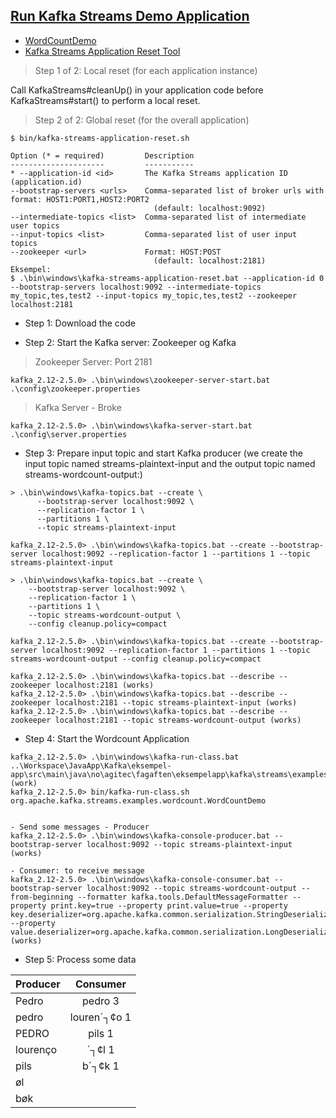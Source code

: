 ## [Run Kafka Streams Demo Application](https://kafka.apache.org/25/documentation/streams/quickstart)

- [WordCountDemo](https://github.com/apache/kafka/blob/2.5/streams/examples/src/main/java/org/apache/kafka/streams/examples/wordcount/WordCountDemo.java)
- [Kafka Streams Application Reset Tool](https://cwiki.apache.org/confluence/display/KAFKA/Kafka+Streams+Application+Reset+Tool)

> Step 1 of 2: Local reset (for each application instance)

Call KafkaStreams#cleanUp() in your application code before KafkaStreams#start() to perform a local reset.

> Step 2 of 2: Global reset (for the overall application)

```
$ bin/kafka-streams-application-reset.sh
 
Option (* = required)         Description
---------------------         -----------
* --application-id <id>       The Kafka Streams application ID (application.id)
--bootstrap-servers <urls>    Comma-separated list of broker urls with format: HOST1:PORT1,HOST2:PORT2
                                (default: localhost:9092)
--intermediate-topics <list>  Comma-separated list of intermediate user topics
--input-topics <list>         Comma-separated list of user input topics
--zookeeper <url>             Format: HOST:POST
                                (default: localhost:2181)
Eksempel:
$ .\bin\windows\kafka-streams-application-reset.bat --application-id 0 --bootstrap-servers localhost:9092 --intermediate-topics my_topic,tes,test2 --input-topics my_topic,tes,test2 --zookeeper localhost:2181

```

- Step 1: Download the code

- Step 2: Start the Kafka server: Zookeeper og Kafka

> Zookeeper Server: Port 2181

```
kafka_2.12-2.5.0> .\bin\windows\zookeeper-server-start.bat .\config\zookeeper.properties
```

> Kafka Server - Broke

```
kafka_2.12-2.5.0> .\bin\windows\kafka-server-start.bat .\config\server.properties
```

- Step 3: Prepare input topic and start Kafka producer (we create the input topic named streams-plaintext-input and the output topic named streams-wordcount-output:)

```
> .\bin\windows\kafka-topics.bat --create \
      --bootstrap-server localhost:9092 \
      --replication-factor 1 \
      --partitions 1 \
      --topic streams-plaintext-input

kafka_2.12-2.5.0> .\bin\windows\kafka-topics.bat --create --bootstrap-server localhost:9092 --replication-factor 1 --partitions 1 --topic streams-plaintext-input

> .\bin\windows\kafka-topics.bat --create \
    --bootstrap-server localhost:9092 \
    --replication-factor 1 \
    --partitions 1 \
    --topic streams-wordcount-output \
    --config cleanup.policy=compact

kafka_2.12-2.5.0> .\bin\windows\kafka-topics.bat --create --bootstrap-server localhost:9092 --replication-factor 1 --partitions 1 --topic streams-wordcount-output --config cleanup.policy=compact

kafka_2.12-2.5.0> .\bin\windows\kafka-topics.bat --describe --zookeeper localhost:2181 (works)
kafka_2.12-2.5.0> .\bin\windows\kafka-topics.bat --describe --zookeeper localhost:2181 --topic streams-plaintext-input (works)
kafka_2.12-2.5.0> .\bin\windows\kafka-topics.bat --describe --zookeeper localhost:2181 --topic streams-wordcount-output (works)
```

- Step 4: Start the Wordcount Application

```
kafka_2.12-2.5.0> .\bin\windows\kafka-run-class.bat  ..\Workspace\JavaApp\Kafka\eksempel-app\src\main\java\no\agitec\fagaften\eksempelapp\kafka\streams\examples\wordcount\WordCountDemo.java (work)
kafka_2.12-2.5.0> bin/kafka-run-class.sh org.apache.kafka.streams.examples.wordcount.WordCountDemo


- Send some messages - Producer
kafka_2.12-2.5.0> .\bin\windows\kafka-console-producer.bat --bootstrap-server localhost:9092 --topic streams-plaintext-input (works)

- Consumer: to receive message
kafka_2.12-2.5.0> .\bin\windows\kafka-console-consumer.bat --bootstrap-server localhost:9092 --topic streams-wordcount-output --from-beginning --formatter kafka.tools.DefaultMessageFormatter --property print.key=true --property print.value=true --property key.deserializer=org.apache.kafka.common.serialization.StringDeserializer --property value.deserializer=org.apache.kafka.common.serialization.LongDeserializer (works)
```

- Step 5: Process some data

| Producer      | Consumer      |
| ------------- |:-------------:|
| Pedro         | pedro   3     |
| pedro         | louren´┐¢o      1      |
| PEDRO         | pils    1     |
| lourenço      | ´┐¢l    1     |
| pils          | b´┐¢k   1     |
| øl            |               |
| bøk           |               |
